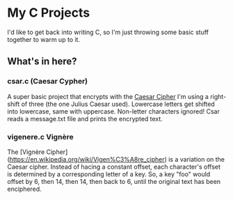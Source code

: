 # My C Projects
I'd like to get back into writing C, so I'm just throwing some basic stuff together to warm up to it.

## What's in here? 
### csar.c (Caesar Cypher)
A super basic project that encrypts with the [Caesar Cipher](https://en.wikipedia.org/wiki/Caesar_cipher) I'm using a right-shift of three (the one Julius Caesar used). Lowercase letters get shifted into lowercase, same with uppercase. Non-letter characters ignored! Csar reads a message.txt file and prints the encrypted text.

### vigenere.c Vignère
The [Vignère Cipher] (https://en.wikipedia.org/wiki/Vigen%C3%A8re_cipher) is a variation on the Caesar cipher. Instead of hacing a constant offset, each character's offset is determined by a corresponding letter of a key. So, a key "foo" would offset by 6, then 14, then 14, then back to 6, until the original text has been enciphered.
